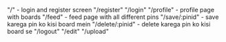 "/" - login and register screen
"/register"
"/login"
"/profile" - profile page with boards
"/feed" - feed page with all different pins
"/save/:pinid" - save karega pin ko kisi board mein
"/delete/:pinid" - delete karega pin ko kisi board se
"/logout"
"/edit"
"/upload"
